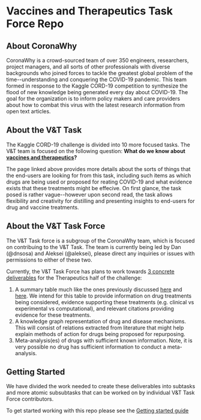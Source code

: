 # Vaccines and Therapeutics Task Force Repo

## About CoronaWhy

CoronaWhy is a crowd-sourced team of over 350 engineers, researchers, project managers, and all sorts of other professionals with diverse backgrounds who joined forces to tackle the greatest global problem of the time--understanding and conquering the COVID-19 pandemic. This team formed in response to the Kaggle CORD-19 competition to synthesize the flood of new knowledge being generated every day about COVID-19. The goal for the organization is to inform policy makers and care providers about how to combat this virus with the latest research information from open text articles.

## About the V&T Task

The Kaggle CORD-19 challenge is divided into 10 more focused tasks. The V&T team is focused on the following question: **What do we know about [vaccines and therapeutics](https://www.kaggle.com/allen-institute-for-ai/CORD-19-research-challenge/tasks?taskId=561)?**

The page linked above provides more details about the sorts of things that the end-users are looking for from this task, including such items as which drugs are being used or proposed for reating COVID-19 and what evidence exists that these treatments might be effecive. On first glance, the task posed is rather vague--however upon second read, the task allows flexibility and creativity for distilling and presenting insights to end-users for drug and vaccine treatments.

## About the V&T Task Force

The V&T Task force is a subgroup of the CoronaWhy team, which is focused on contribuing to the V&T Task. The team is currently being led by Dan (@dnsosa) and Aleksei (@aleksei), please direct any inquiries or issues with permissions to either of these two.

Currently, the V&T Task Force has plans to work towards [3 concrete deliverables](https://docs.google.com/spreadsheets/d/16kYZPYFMR2n4EcLXexVz-lZee03ofZNEVe-8ke-Os4U/edit#gid=1608970502) for the Therapeutics half of the challenge: 
1. A summary table much like the ones previously discussed [here](https://www.kaggle.com/covid-19-contributions) and [here](https://www.kaggle.com/allen-institute-for-ai/CORD-19-research-challenge/discussion/138484#788765). We intend for this table to provide information on drug treatments being considered, evidence supporting these treatments (e.g. clinical vs experimental vs computational), and relevant citations providing evidence for these treatments. 
2. A knowledge graph representation of drug and disease mechanisms. This will consist of relations extracted from literature that might help explain methods of action for drugs being proposed for repurposing.
3. Meta-analysis(es) of drugs with sufficient known information. Note, it is very possible no drug has sufficient information to conduct a meta-analysis.

## Getting Started

We have divided the work needed to create these deliverables into subtasks and more atomic subsubtasks that can be worked on by individual V&T Task Force contributors.

To get started working with this repo please see the [Getting started guide](https://github.com/CoronaWhy/task-vt/wiki/Getting-Started-Guide)


